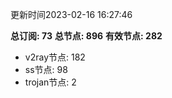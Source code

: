 更新时间2023-02-16 16:27:46

**总订阅: 73**
**总节点: 896**
**有效节点: 282**
- v2ray节点: 182
- ss节点: 98
- trojan节点: 2
